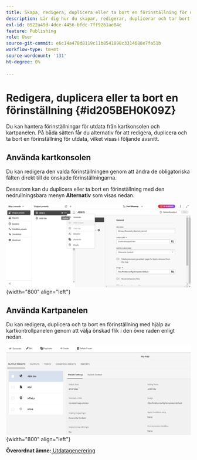 ```yaml
---
title: Skapa, redigera, duplicera eller ta bort en förinställning för utdata
description: Lär dig hur du skapar, redigerar, duplicerar och tar bort en anpassad förinställning för utdata i AEM Guides.
exl-id: 0522a49d-4dce-4456-bfdc-7ff9261ae04c
feature: Publishing
role: User
source-git-commit: e6c14a478d8119c11b8541898c3314688e7fa51b
workflow-type: tm+mt
source-wordcount: '131'
ht-degree: 0%

---
```


# Redigera, duplicera eller ta bort en förinställning {#id205BEH0K09Z}

Du kan hantera förinställningar för utdata från kartkonsolen och kartpanelen. På båda sätten får du alternativ för att redigera, duplicera och ta bort en förinställning för utdata, vilket visas i följande avsnitt.

## Använda kartkonsolen

Du kan redigera den valda förinställningen genom att ändra de obligatoriska fälten direkt till de önskade förinställningarna.

Dessutom kan du duplicera eller ta bort en förinställning med den nedrullningsbara menyn **Alternativ** som visas nedan.


![](images/delete-preset-map-console.png){width="800" align="left"}


## Använda Kartpanelen

Du kan redigera, duplicera och ta bort en förinställning med hjälp av kartkontrollpanelen genom att välja önskad flik i den övre raden enligt nedan.

![](images/create-new-preset-map-dashboard-new.png){width="800" align="left"}



**Överordnat ämne:**[ Utdatagenerering](generate-output.md)
